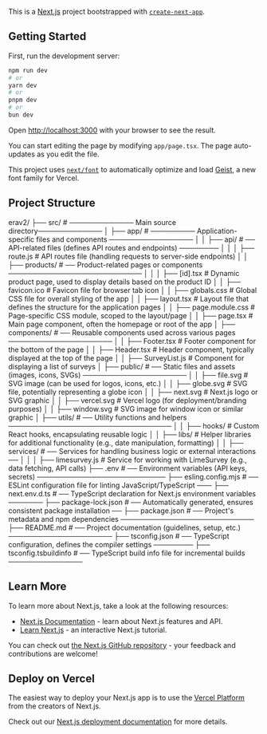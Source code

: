 This is a [Next.js](https://nextjs.org) project bootstrapped with [`create-next-app`](https://nextjs.org/docs/app/api-reference/cli/create-next-app).

## Getting Started

First, run the development server:

```bash
npm run dev
# or
yarn dev
# or
pnpm dev
# or
bun dev
```

Open [http://localhost:3000](http://localhost:3000) with your browser to see the result.

You can start editing the page by modifying `app/page.tsx`. The page auto-updates as you edit the file.

This project uses [`next/font`](https://nextjs.org/docs/app/building-your-application/optimizing/fonts) to automatically optimize and load [Geist](https://vercel.com/font), a new font family for Vercel.

## Project Structure

erav2/
├── src/                      # ───────────── Main source directory─────────────
│   ├── app/                  # ───────── Application-specific files and components ─────────────────
│   │  ├── api/               # ── API-related files (defines API routes and endpoints) ────────
│   │  │   ├── route.js       # API routes file (handling requests to server-side endpoints)
│   │  ├── products/          # ── Product-related pages or components ───────────────────────────
│   │  │   ├── [id].tsx       # Dynamic product page, used to display details based on the product ID
│   │  ├── favicon.ico        # Favicon file for browser tab icon
│   │  ├── globals.css        # Global CSS file for overall styling of the app
│   │  ├── layout.tsx         # Layout file that defines the structure for the application pages
│   │  ├── page.module.css    # Page-specific CSS module, scoped to the layout/page
│   │  ├── page.tsx           # Main page component, often the homepage or root of the app
│   ├── components/           # ── Reusable components used across various pages ─────────────────────
│   │  ├── Footer.tsx         # Footer component for the bottom of the page
│   │  ├── Header.tsx         # Header component, typically displayed at the top of the page
│   │  ├── SurveyList.js      # Component for displaying a list of surveys
│   ├── public/               # ── Static files and assets (images, icons, SVGs) ─────────────────────
│   │  ├── file.svg           # SVG image (can be used for logos, icons, etc.)
│   │  ├── globe.svg          # SVG file, potentially representing a globe icon
│   │  ├── next.svg           # Next.js logo or SVG graphic
│   │  ├── vercel.svg         # Vercel logo (for deployment/branding purposes)
│   │  ├── window.svg         # SVG image for window icon or similar graphic
│   ├── utils/                # ── Utility functions and helpers ─────────────────────────────────
│   │  ├── hooks/             # Custom React hooks, encapsulating reusable logic
│   │  ├── libs/              # Helper libraries for additional functionality (e.g., date manipulation, formatting)
│   │  ├── services/          # ── Services for handling business logic or external interactions ──
│   │  │   ├── limesurvey.js  # Service for working with LimeSurvey (e.g., data fetching, API calls)
├── .env                      # ── Environment variables (API keys, secrets) ──────────────────────────
├── esling.config.mjs         # ── ESLint configuration file for linting JavaScript/TypeScript ───
├── next.env.d.ts             # ── TypeScript declaration for Next.js environment variables ───────
├── package-lock.json         # ── Automatically generated, ensures consistent package installation ──
├── package.json              # ── Project's metadata and npm dependencies ───────────────────────────
├── README.md                 # ── Project documentation (guidelines, setup, etc.) ─────────────────────
├── tsconfig.json             # ── TypeScript configuration, defines the compiler settings ────────
├── tsconfig.tsbuildinfo      # ── TypeScript build info file for incremental builds ───────────────


## Learn More

To learn more about Next.js, take a look at the following resources:

- [Next.js Documentation](https://nextjs.org/docs) - learn about Next.js features and API.
- [Learn Next.js](https://nextjs.org/learn) - an interactive Next.js tutorial.

You can check out [the Next.js GitHub repository](https://github.com/vercel/next.js) - your feedback and contributions are welcome!

## Deploy on Vercel

The easiest way to deploy your Next.js app is to use the [Vercel Platform](https://vercel.com/new?utm_medium=default-template&filter=next.js&utm_source=create-next-app&utm_campaign=create-next-app-readme) from the creators of Next.js.

Check out our [Next.js deployment documentation](https://nextjs.org/docs/app/building-your-application/deploying) for more details.
